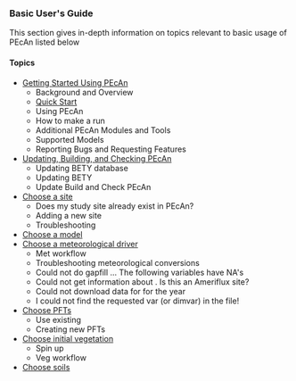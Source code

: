 ### Basic User's Guide

This section gives in-depth information on topics relevant to basic usage of PEcAn listed below

#### Topics
  * [Getting Started Using PEcAn](./Getting-started.md)
    * Background and Overview
    * [Quick Start](users_guide/basic_users_guide/Getting-started.md#quick-start)
    * Using PEcAn
    * How to make a run
    * Additional PEcAn Modules and Tools
    * Supported Models
    * Reporting Bugs and Requesting Features
  * [Updating, Building, and Checking PEcAn](users_guide/basic_users_guide/Updating-PEcAn.md)
    * Updating BETY database
    * Updating BETY 
    * Update Build and Check PEcAn
  * [Choose a site](users_guide/basic_users_guide/Choose-a-site.md)
    * Does my study site already exist in PEcAn?
    * Adding a new site
    * Troubleshooting 
  * [Choose a model](users_guide/basic_users_guide/Choose-a-model.md)
  * [Choose a meteorological driver](users_guide/basic_users_guide/Choosing-meteorology.md)
    * Met workflow
    * Troubleshooting meteorological conversions
    * Could not do gapfill ... The following variables have NA's
    * Could not get information about . Is this an Ameriflux site?
    * Could not download data for for the year 
    * I could not find the requested var (or dimvar) in the file!
  * [Choose PFTs](users_guide/basic_users_guide/Choosing-PFTs.md)
    * Use existing
    * Creating new PFTs
  * [Choose initial vegetation](users_guide/basic_users_guide/Choosing-initial-vegetation.md)
    * Spin up
    * Veg workflow
  * [Choose soils](users_guide/basic_users_guide/Choosing-soils.md)

